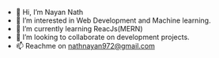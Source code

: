 - 👋 Hi, I’m Nayan Nath
- 👀 I’m interested in Web Development and Machine learning.
- 🌱 I’m currently learning ReacJs(MERN)
- 💞️ I’m looking to collaborate on development projects.
- 📫 Reachme on nathnayan972@gmail.com

<!---
Nayan972/Nayan972 is a ✨ special ✨ repository because its `README.md` (this file) appears on your GitHub profile.
You can click the Preview link to take a look at your changes.
--->

